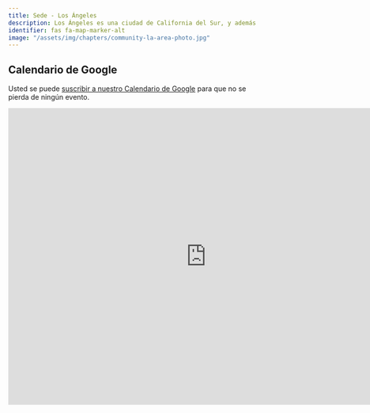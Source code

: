 ```yaml
---
title: Sede - Los Ángeles
description: Los Ángeles es una ciudad de California del Sur, y además es el centro de la industria cinematográfica y televisiva del país.
identifier: fas fa-map-marker-alt
image: "/assets/img/chapters/community-la-area-photo.jpg"
---
```


## Calendario de Google

Usted se puede [suscribir a nuestro Calendario de Google](https://calendar.google.com/calendar/embed?src=u2irek78d7kkavrli3n4cicirc@group.calendar.google.com&ctz=America/Los_Angeles) para que no se pierda de ningún evento.

<iframe src="https://calendar.google.com/calendar/embed?height=600&amp;wkst=1&amp;bgcolor=%23FFFFFF&amp;src=u2irek78d7kkavrli3n4cicirc%40group.calendar.google.com&amp;color=%238C500B&amp;ctz=America%2FLos_Angeles" style="border-width:0" width="800" height="600" frameborder="0" scrolling="no"></iframe>
